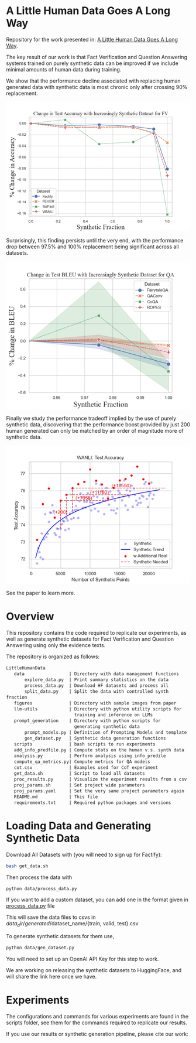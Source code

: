 # A Little Human Data Goes A Long Way
 Repository for the work presented in: [A Little Human Data Goes A Long Way](https://arxiv.org/abs/2410.13098).
 
 The key result of our work is that Fact Verification and Question Answering systems trained on purely synthetic data can be improved if we include minimal amounts of human data during training. 
 
 We show that the performance decline associated with replacing human generated data with synthetic data is most chronic only after crossing 90% replacement.
 
 ![Figure 1: Change in model performance as the proportion of synthetic points in the training data is increased. Across datasets, the performance decrease when moving from 0\% to 90\% synthetic data is often less than that of moving from 90\% to purely synthetic data.](figures/fv.png)
 
 Surprisingly, this finding persists until the very end, with the performance drop between 97.5\% and 100\% replacement being significant across all datasets. 
 
 ![Figure 2: Model performance as the synthetic proportion of the training data varies from 95\% to 100\%. Across all datasets and random seeds, having just 2.5\% of the training dataset being human generated boosts performance.](figures/qa.png)
 
 Finally we study the performance tradeoff implied by the use of purely synthetic data, discovering that the performance boost provided by just 200 human generated can only be matched by an order of magnitude more of synthetic data. 
 
 ![Adding 200 real data points is as effective as adding an order of magnitude more synthetic data points.](figures/wanli.png)

See the paper to learn more. 
 
 # Overview
 This repository contains the code required to replicate our experiments, as well as generate synthetic datasets for Fact Verification and Question Answering using only the evidence texts. 
 
 The repository is organized as follows:
 ```
LittleHumanData
    data                 | Directory with data management functions
        explore_data.py  | Print summary statistics on the data
        process_data.py  | Download HF datasets and process all
        split_data.py    | Split the data with controlled synth fraction
    figures              | Directory with sample images from paper
    llm-utils            | Directory with python utility scripts for 
                           training and inference on LLMs
    prompt_generation    | Directory with python scripts for 
                           generating synthetic data
        prompt_models.py | Definition of Prompting Models and template
        gen_dataset.py   | Synthetic data generation functions
    scripts              | bash scripts to run experiments
    add_info_predfile.py | Compute stats on the human v.s. synth data
    analysis.py          | Perform analysis using info_predile
    compute_qa_metrics.py| Compute metrics for QA models
    cot.csv              | Examples used for CoT experiment
    get_data.sh          | Script to load all datasets
    proc_results.py      | Visualize the experiment results from a csv
    proj_params.sh       | Set project wide parameters
    proj_params.yaml     | Set the very same project parameters again
    README.md            | This file
    requirements.txt     | Required python packages and versions
```

# Loading Data and Generating Synthetic Data
Download All Datasets with (you will need to sign up for Factify):

```sh
bash get_data.sh
```

Then process the data with
```sh
python data/process_data.py
```
If you want to add a custom dataset, you can add one in the format given in [process_data.py](data/process_data.py) file

This will save the data files to csvs in $data_dir/generated/$dataset_name/{train, valid, test}.csv

To generate synthetic datasets for them use, 
```sh
python data/gen_dataset.py
```

You will need to set up an OpenAI API Key for this step to work. 

We are working on releasing the synthetic datasets to HuggingFace, and will share the link here once we have.

# Experiments
The configurations and commands for various experiments are found in the scripts folder, see them for the commands required to replicate our results. 

If you use our results or synthetic generation pipeline, please cite our work:
